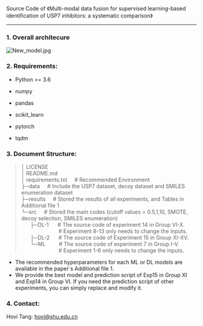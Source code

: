 Source Code of 《Multi-modal data fusion for supervised learning-based identification of USP7 inhibitors: a systematic comparison》

---

### 1. Overall architecure

![New_model.jpg](https://s2.loli.net/2022/10/25/Wqotbc93dfE8KMB.jpg)


### 2. Requirements:

- Python >= 3.6

- numpy

- pandas

- scikit_learn

- pytorch

- tqdm

  

### 3. Document Structure:

> │  LICENSE </br>
> │  README.md </br>
> │  requirements.txt&nbsp;&nbsp;&nbsp;&nbsp;&nbsp;# Recommended Environment </br>
> ├─data&nbsp;&nbsp;&nbsp;&nbsp;&nbsp;# Include the USP7 dataset, decoy dataset and SMILES enumeration dataset</br>
> ├─results&nbsp;&nbsp;&nbsp;&nbsp;&nbsp;# Stored the results of all experiments, and Tables in Additional file 1</br>
> └─src&nbsp;&nbsp;&nbsp;&nbsp;&nbsp;# Stored the main codes (cutoff values = 0.5,1,10, SMOTE, decoy selection, SMILES enumeration)</br>
> &nbsp;&nbsp;&nbsp;&nbsp;&nbsp;&nbsp;├─DL-1&nbsp;&nbsp;&nbsp;&nbsp;&nbsp;   #  The source code of experiment 14 in Group VI-X. </br>
> &nbsp;&nbsp;&nbsp;&nbsp;&nbsp;&nbsp;&nbsp;&nbsp;&nbsp;&nbsp;&nbsp;&nbsp;&nbsp;&nbsp;&nbsp;&nbsp;&nbsp;&nbsp;&nbsp;&nbsp;&nbsp;&nbsp;&nbsp;&nbsp;&nbsp;#  Experiment 8-13 only needs to change the inputs.</br>
> &nbsp;&nbsp;&nbsp;&nbsp;&nbsp;&nbsp;├─DL-2&nbsp;&nbsp;&nbsp;&nbsp;&nbsp;   #  The source code of Experiment 15 in Group XI-XV.</br>
> &nbsp;&nbsp;&nbsp;&nbsp;&nbsp;&nbsp;└─ML&nbsp;&nbsp;&nbsp;&nbsp;&nbsp;&nbsp;&nbsp;&nbsp;     #  The source code of experiment 7 in Group I-V.</br>
>  &nbsp;&nbsp;&nbsp;&nbsp;&nbsp;&nbsp;&nbsp;&nbsp;&nbsp;&nbsp;&nbsp;&nbsp;&nbsp;&nbsp;&nbsp;&nbsp;&nbsp;&nbsp;&nbsp;&nbsp;&nbsp;&nbsp;&nbsp;&nbsp;&nbsp;#  Experiment 1-6 only needs to change the inputs.</br>
* The recommended hyperparameters for each ML or DL models are available in the paper`s Additional file 1.
* We provide the best model and prediction script of Exp15 in Group XI and Exp14 in Group VI. If you need the prediction script of other experiments, you can simply replace and modify it.
 

### 4. Contact:

Hovi Tang: hovi@shu.edu.cn
